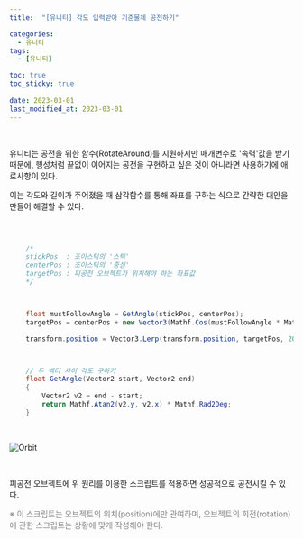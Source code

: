 ```yaml
---
title:  "[유니티] 각도 입력받아 기준물체 공전하기"

categories:
  - 유니티
tags:
  - [유니티]

toc: true
toc_sticky: true
 
date: 2023-03-01
last_modified_at: 2023-03-01
---
```


<br/>

유니티는 공전을 위한 함수(RotateAround)를 지원하지만 매개변수로 '속력'값을 받기 때문에, 행성처럼 끝없이 이어지는 공전을 구현하고 싶은 것이 아니라면 사용하기에 애로사항이 있다.  

이는 각도와 길이가 주어졌을 때 삼각함수를 통해 좌표를 구하는 식으로 간략한 대안을 만들어 해결할 수 있다.  

<br/>

```cs

    /*
    stickPos  : 조이스틱의 '스틱'
    centerPos : 조이스틱의 '중심'
    targetPos : 피공전 오브젝트가 위치해야 하는 좌표값
    */



    float mustFollowAngle = GetAngle(stickPos, centerPos);
    targetPos = centerPos + new Vector3(Mathf.Cos(mustFollowAngle * Mathf.Deg2Rad), Mathf.Sin(mustFollowAngle * Mathf.Deg2Rad), 0);

    transform.position = Vector3.Lerp(transform.position, targetPos, 20 * Time.deltaTime);



    // 두 벡터 사이 각도 구하기
    float GetAngle(Vector2 start, Vector2 end)
    {
        Vector2 v2 = end - start;
        return Mathf.Atan2(v2.y, v2.x) * Mathf.Rad2Deg;
    }
```

<br/>

![Orbit](https://user-images.githubusercontent.com/96360829/222128251-5c8bf082-a203-4632-b1dd-9e8660ee6766.gif)

<br/>

피공전 오브젝트에 위 원리를 이용한 스크립트를 적용하면 성공적으로 공전시킬 수 있다.  

<div style="color:grey">※ 이 스크립트는 오브젝트의 위치(position)에만 관여하며, 오브젝트의 회전(rotation)에 관한 스크립트는 상황에 맞게 작성해야 한다.</div>

<br/>